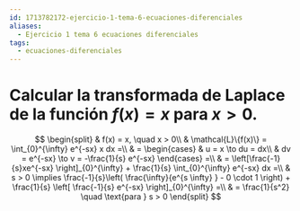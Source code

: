 ```yaml
---
id: 1713782172-ejercicio-1-tema-6-ecuaciones-diferenciales
aliases:
  - Ejercicio 1 tema 6 ecuaciones diferenciales
tags:
  - ecuaciones-diferenciales
---
```


# Calcular la transformada de Laplace de la función $f(x) = x$ para $x > 0$.

$$
\begin{split}
    & f(x) = x, \quad x > 0\\
    & \mathcal{L}\{f(x)\} = \int_{0}^{\infty} e^{-sx} x dx =\\
    & = \begin{cases}
        & u = x \to du = dx\\
        & dv = e^{-sx} \to v = -\frac{1}{s} e^{-sx}
    \end{cases} =\\
    & = \left[\frac{-1}{s}xe^{-sx} \right]_{0}^{\infty} + \frac{1}{s} \int_{0}^{\infty} e^{-sx} dx =\\
    & s > 0 \implies \frac{-1}{s}\left( \frac{\infty}{e^{s \infty} } - 0 \cdot 1 \right) + \frac{1}{s} \left[ \frac{-1}{s} e^{-sx} \right]_{0}^{\infty} =\\ 
    & = \frac{1}{s^2} \quad \text{para } s > 0
\end{split}
$$

